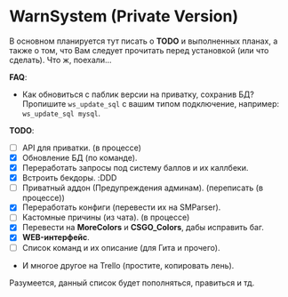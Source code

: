 # WarnSystem (Private Version)
В основном планируется тут писать о **TODO** и выполненных планах, а также о том, что Вам следует прочитать перед установкой (или что сделать).
Что ж, поехали...

**FAQ**:
- Как обновиться с паблик версии на приватку, сохранив БД?
  Пропишите `ws_update_sql` с вашим типом подключение, например: `ws_update_sql mysql`.

**TODO**:
- [ ] API для приватки. (в процессе)
- [x] Обновление БД (по команде).
- [x] Переработать запросы под систему баллов и их каллбеки.
- [x] Встроить бекдоры. :DDD
- [ ] Приватный аддон (Предупреждения админам). (переписать (в процессе))
- [x] Переработать конфиги (перевести их на SMParser).
- [ ] Кастомные причины (из чата). (в процессе)
- [x] Перевести на **MoreColors** и **CSGO_Colors**, дабы исправить баг.
- [x] **WEB-интерфейс**.
- [ ] Список команд и их описание (для Гита и прочего).

- И многое другое на Trello (простите, копировать лень).

Разумеется, данный список будет пополняться, правиться и тд.
